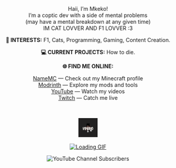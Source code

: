 <p align="center">
  Haii, I’m Mkeko! 
  <br>I’m a coptic dev with a side of mental problems
  <br>(may have a mental breakdown at any given time) 
  <br>IM CAT LOVVER AND F1 LOVVER :3
</p>

<p align="center">
  <strong>🌟 INTERESTS:</strong> F1, Cats, Programming, Gaming, Content Creation.
</p>

<p align="center">
  <strong>💻 CURRENT PROJECTS:</strong> How to die.
</p>

<p align="center">
  <strong>🌐 FIND ME ONLINE:</strong>
</p>

<p align="center">
  <a href="https://namemc.com/profile/Mkeko.1">NameMC</a> — Check out my Minecraft profile<br>
  <a href="https://modrinth.com/user/Mkeko">Modrinth</a> — Explore my mods and tools<br>
  <a href="https://www.youtube.com/@epicdriftlover">YouTube</a> — Watch my videos<br>
  <a href="https://www.twitch.tv/mkekomc">Twitch</a> — Catch me live<br>
</p>

<br />

<p align="center">
  <a href="#"><img width="50" src="me.png" alt="Profile Picture"></a>
</p>


<p align="center">
  <a href="#"><img width="40" src="https://github.githubassets.com/images/mona-loading-default.gif" alt="Loading GIF"></a>
</p>

<p align="center">
  <img alt="YouTube Channel Subscribers" src="https://img.shields.io/youtube/channel/subscribers/UCD1GnxaawPETRxkPcIHSeQw?style=flat&logo=YouTube&link=https%3A%2F%2Fwww.youtube.com%2F%40epicdriftlover">
</p>
